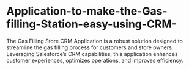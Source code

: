 # Application-to-make-the-Gas-filling-Station-easy-using-CRM-
The Gas Filling Store CRM Application is a robust solution designed to streamline the gas filling process for customers and store owners. Leveraging Salesforce’s CRM capabilities, this application enhances customer experiences, optimizes operations, and improves efficiency.
